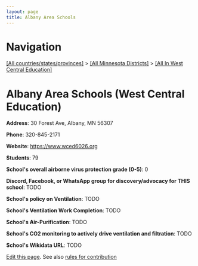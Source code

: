 ```yaml
---
layout: page
title: Albany Area Schools
---
```

# Navigation

[[All countries/states/provinces]](../../..) > [[All Minnesota Districts]](../..) > [[All In West Central Education]](..)

# Albany Area Schools (West Central Education)

**Address**: 30 Forest Ave, Albany, MN 56307

**Phone**: 320-845-2171

**Website**: <https://www.wced6026.org>

**Students**: 79

**School's overall airborne virus protection grade (0-5)**: 0

**Discord, Facebook, or WhatsApp group for discovery/advocacy for THIS school**: TODO

**School's policy on Ventilation**: TODO

**School's Ventilation Work Completion**: TODO

**School's Air-Purification**: TODO

**School's CO2 monitoring to actively drive ventilation and filtration**: TODO

**School's Wikidata URL**: TODO


[Edit this page](https://github.com/ventilate-schools/MN/edit/main/./West_Central_Education/Albany_Area_Schools.md). See also [rules for contribution](../../../contribution-rules/)